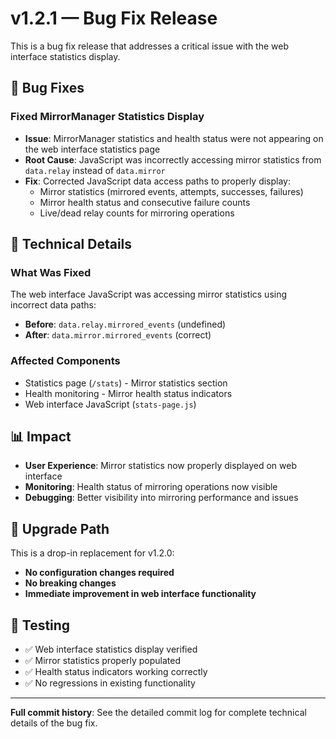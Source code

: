 # v1.2.1 — Bug Fix Release

This is a bug fix release that addresses a critical issue with the web interface statistics display.

## 🐛 Bug Fixes

### Fixed MirrorManager Statistics Display
- **Issue**: MirrorManager statistics and health status were not appearing on the web interface statistics page
- **Root Cause**: JavaScript was incorrectly accessing mirror statistics from `data.relay` instead of `data.mirror`
- **Fix**: Corrected JavaScript data access paths to properly display:
  - Mirror statistics (mirrored events, attempts, successes, failures)
  - Mirror health status and consecutive failure counts
  - Live/dead relay counts for mirroring operations

## 🔧 Technical Details

### What Was Fixed
The web interface JavaScript was accessing mirror statistics using incorrect data paths:
- **Before**: `data.relay.mirrored_events` (undefined)
- **After**: `data.mirror.mirrored_events` (correct)

### Affected Components
- Statistics page (`/stats`) - Mirror statistics section
- Health monitoring - Mirror health status indicators
- Web interface JavaScript (`stats-page.js`)

## 📊 Impact

- **User Experience**: Mirror statistics now properly displayed on web interface
- **Monitoring**: Health status of mirroring operations now visible
- **Debugging**: Better visibility into mirroring performance and issues

## 🚀 Upgrade Path

This is a drop-in replacement for v1.2.0:
- **No configuration changes required**
- **No breaking changes**
- **Immediate improvement in web interface functionality**

## 🧪 Testing

- ✅ Web interface statistics display verified
- ✅ Mirror statistics properly populated
- ✅ Health status indicators working correctly
- ✅ No regressions in existing functionality

---

**Full commit history**: See the detailed commit log for complete technical details of the bug fix.
